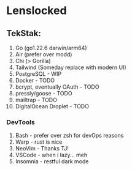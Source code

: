 # Lenslocked

## TekStak:

1. Go (go1.22.6 darwin/arm64)
2. Air (prefer over modd)
3. Chi (> Gorilla)
4. Tailwind (Someday replace with modern UI)
5. PostgreSQL - WIP
6. Docker - TODO
7. bcrypt, eventually OAuth - TODO
8. pressly/goose - TODO
9. mailtrap - TODO
10. DigitalOcean Droplet - TODO

### DevTools

1. Bash - prefer over zsh for devOps reasons
2. Warp - rust is nice
3. NeoVim - Thanks TJ!
4. VSCode - when i lazy... meh
5. Insomnia - restful dark mode

